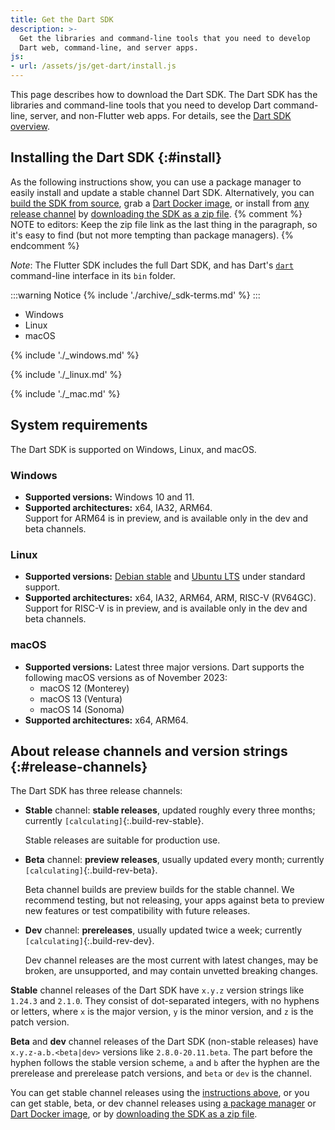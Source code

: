 ```yaml
---
title: Get the Dart SDK
description: >-
  Get the libraries and command-line tools that you need to develop 
  Dart web, command-line, and server apps.
js:
- url: /assets/js/get-dart/install.js
---
```


This page describes how to download the Dart SDK.
The Dart SDK has the libraries and command-line tools that you need to develop
Dart command-line, server, and non-Flutter web apps.
For details, see the [Dart SDK overview](/tools/sdk).

## Installing the Dart SDK {:#install}

As the following instructions show,
you can use a package manager
to easily install and update a stable channel Dart SDK.
Alternatively, you can
[build the SDK from source][],
grab a [Dart Docker image][], or
install from [any release channel](#release-channels) by
[downloading the SDK as a zip file][].
{% comment %}
NOTE to editors: Keep the zip file link as the last thing in the paragraph,
so it's easy to find (but not more tempting than package managers).
{% endcomment %}

*Note*: The Flutter SDK includes the full Dart SDK,
and has Dart's [`dart`](/tools/dart-tool) command-line interface
in its `bin` folder.

:::warning Notice
{% include './archive/_sdk-terms.md' %}
:::

<ul class="tabs__top-bar">
  <li class="tab-link current" data-tab="tab-sdk-install-windows">Windows</li>
  <li class="tab-link" data-tab="tab-sdk-install-linux">Linux</li>
  <li class="tab-link" data-tab="tab-sdk-install-mac">macOS</li>
</ul>
<div id="tab-sdk-install-windows" class="tabs__content current" markdown="1">

{% include './_windows.md' %}

</div>
<div id="tab-sdk-install-linux" class="tabs__content" markdown="1">

{% include './_linux.md' %}

</div>
<div id="tab-sdk-install-mac" class="tabs__content" markdown="1">

{% include './_mac.md' %}

</div>

## System requirements

The Dart SDK is supported on Windows, Linux, and macOS.

### Windows

* **Supported versions:** Windows 10 and 11.
* **Supported architectures:** x64, IA32, ARM64.<br>
  Support for ARM64 is in preview, and is available only in the dev and beta channels.

### Linux

* **Supported versions:** [Debian stable][] and [Ubuntu LTS][] under standard support.
* **Supported architectures:** x64, IA32, ARM64, ARM, RISC-V (RV64GC).<br>
  Support for RISC-V is in preview, and is available only in the dev and beta channels.

### macOS

* **Supported versions:** Latest three major versions.
Dart supports the following macOS versions as of November 2023:
  - macOS 12 (Monterey)
  - macOS 13 (Ventura)
  - macOS 14 (Sonoma)
* **Supported architectures:** x64, ARM64.

## About release channels and version strings {:#release-channels}

The Dart SDK has three release channels:

* **Stable** channel: **stable releases**, updated roughly every three months;
  currently `[calculating]`{:.build-rev-stable}.
  
  Stable releases are suitable for production use.
  
* **Beta** channel: **preview releases**, usually updated every month;
  currently `[calculating]`{:.build-rev-beta}.
  
  Beta channel builds are preview builds for the stable channel. We recommend
  testing, but not releasing, your apps against beta to preview new features or
  test compatibility with future releases.
  
* **Dev** channel: **prereleases**, usually updated twice a week;
  currently `[calculating]`{:.build-rev-dev}.
  
  Dev channel releases are the most current with latest changes, may be broken,
  are unsupported, and may contain unvetted breaking changes.

**Stable** channel releases of the Dart SDK have `x.y.z` version strings like
`1.24.3` and `2.1.0`. They consist of dot-separated integers, with no hyphens or
letters, where `x` is the major version, `y` is the minor version, and `z` is
the patch version.

**Beta** and **dev** channel releases of the Dart SDK (non-stable releases) have
`x.y.z-a.b.<beta|dev>` versions like `2.8.0-20.11.beta`. The part before the
hyphen follows the stable version scheme, `a` and `b` after the hyphen are the
prerelease and prerelease patch versions, and `beta` or `dev` is the channel.

You can get stable channel releases using
the [instructions above](#install), or you can
get stable, beta, or dev channel releases
using [a package manager][] or [Dart Docker image][], or
by [downloading the SDK as a zip file][].

[SDK constraints]: /tools/pub/pubspec#sdk-constraints
[build the SDK from source]: https://github.com/dart-lang/sdk/wiki/Building
[Dart libraries]: /guides/libraries/library-tour
[Dart Docker image]: https://hub.docker.com/_/dart
[downloading the SDK as a zip file]: /get-dart/archive
[Debian stable]: https://www.debian.org/releases
[Ubuntu LTS]: https://wiki.ubuntu.com/Releases
[flutter]: https://flutter.dev/docs/get-started/install
[site SDK version]: {{site.dart-api}}/{{site.sdkInfo.channel}}/{{site.sdkInfo.version}}/index.html
[a package manager]: https://github.com/dart-lang/sdk/wiki/Installing-beta-and-dev-releases-with-brew,-choco,-and-apt-get
